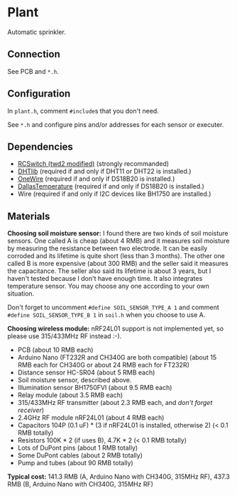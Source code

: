 # Plant

Automatic sprinkler.

## Connection

See PCB and `*.h`.

## Configuration

In `plant.h`, comment `#include`s that you don't need.

See `*.h` and configure pins and/or addresses for each sensor or executer.

## Dependencies

- [RCSwitch (twd2 modified)](https://github.com/twd2/RCSwitch) (strongly recommanded)
- [DHTlib](http://playground.arduino.cc/Main/DHTLib) (required if and only if DHT11 or DHT22 is installed.)
- [OneWire](http://playground.arduino.cc/Learning/OneWire) (required if and only if DS18B20 is installed.)
- [DallasTemperature](https://github.com/milesburton/Arduino-Temperature-Control-Library) (required if and only if DS18B20 is installed.)
- Wire (required if and only if I2C devices like BH1750 are installed.)

## Materials

**Choosing soil moisture sensor:** I found there are two kinds of soil moisture sensors. One called A is cheap (about 4 RMB) and it measures soil moisture by measuring the resistance between two electrode. It can be easily corroded and its lifetime is quite short (less than 3 months). The other one called B is more expensive (about 300 RMB) and the seller said it measures the capacitance. The seller also said its lifetime is about 3 years, but I haven't tested because I don't have enough time. It also integrates temperature sensor. You may choose any one according to your own situation.

Don't forget to uncomment `#define SOIL_SENSOR_TYPE_A 1` and comment `#define SOIL_SENSOR_TYPE_B 1` in `soil.h` when you choose to use A.

**Choosing wireless module:** nRF24L01 support is not implemented yet, so please use 315/433MHz RF instead :-).

- PCB (about 10 RMB each)
- Arduino Nano (FT232R and CH340G are both compatible) (about 15 RMB each for CH340G or about 24 RMB each for FT232R)
- Distance sensor HC-SR04 (about 5 RMB each)
- Soil moisture sensor, described above.
- Illumination sensor BH1750FVI (about 9.5 RMB each)
- Relay module (about 3.5 RMB each)
- 315/433MHz RF transmitter (about 2.3 RMB each, and *don't forget receiver*)
- 2.4GHz RF module nRF24L01 (about 4 RMB each)
- Capacitors 104P (0.1 uF) * (3 if nRF24L01 is installed, otherwise 2) (< 0.1 RMB totally)
- Resistors 100K * 2 (if uses B), 4.7K * 2 (< 0.1 RMB totally)
- Lots of DuPont pins (about 1 RMB totally)
- Some DuPont cables (about 2 RMB totally)
- Pump and tubes (about 90 RMB totally)

**Typical cost:** 141.3 RMB (A, Arduino Nano with CH340G, 315MHz RF), 437.3 RMB (B, Arduino Nano with CH340G, 315MHz RF)
